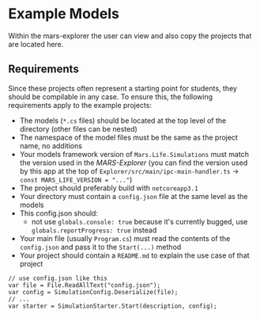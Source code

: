 # Example Models

Within the mars-explorer the user can view and also copy the projects that are located here.

## Requirements
Since these projects often represent a starting point for students, they should be compilable in any case. To ensure this, the following requirements apply to the example projects:
- The models (`*.cs` files) should be located at the top level of the directory (other files can be nested)
- The namespace of the model files must be the same as the project name, no additions
- Your models framework version of `Mars.Life.Simulations` must match the version used in the *MARS-Explorer* (you can find the
  version used by this app at the top of `Explorer/src/main/ipc-main-handler.ts`
  -> `const MARS_LIFE_VERSION = "..."`)
- The project should preferably build with `netcoreapp3.1`
- Your directory must contain a `config.json` file at the same level as the models
- This config.json should:
  - not use `globals.console: true` because it's currently bugged, use `globals.reportProgress: true` instead
- Your main file (usually `Program.cs`) must read the contents of the `config.json` and pass it to the `Start(...)`
  method
- Your project should contain a `README.md` to explain the use case of that project

```
// use config.json like this
var file = File.ReadAllText("config.json");
var config = SimulationConfig.Deserialize(file);
// ...
var starter = SimulationStarter.Start(description, config);
```

